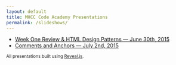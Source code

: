 ```yaml
---
layout: default
title: MHCC Code Academy Presentations
permalink: /slideshows/
---
```


- [Week One Review & HTML Design Patterns — June 30th, 2015](/presentations/html-design-patterns-june-30/)
- [Comments and Anchors — July 2nd, 2015](/presentations/comments-and-anchors-july-2/)

<small>All presentations built using <a href='https://github.com/hakimel/reveal.js/'>Reveal.js</a>.</small>